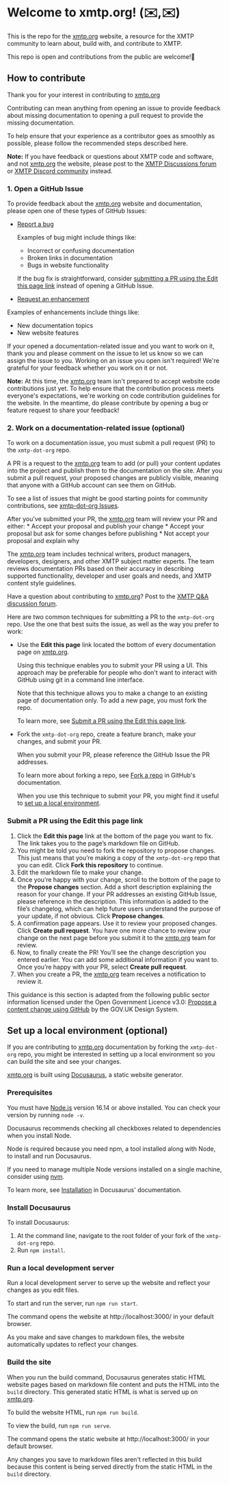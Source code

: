 # Welcome to xmtp.org! (✉️,✉️)

This is the repo for the [xmtp.org](https://xmtp.org) website, a resource for the XMTP community to learn about, build with, and contribute to XMTP.

This repo is open and contributions from the public are welcome!🫶

## How to contribute

Thank you for your interest in contributing to [xmtp.org](https://xmtp.org)

Contributing can mean anything from opening an issue to provide feedback about missing documentation to opening a pull request to provide the missing documentation.

To help ensure that your experience as a contributor goes as smoothly as possible, please follow the recommended steps described here.

**Note:** If you have feedback or questions about XMTP code and software, and not [xmtp.org](https://xmtp.org) the website, please post to the [XMTP Discussions forum](https://github.com/orgs/xmtp/discussions) or [XMTP Discord community](https://discord.gg/xmtp) instead.

### 1. Open a GitHub Issue

To provide feedback about the [xmtp.org](https://xmtp.org) website and documentation, please open one of these types of GitHub Issues:

- [Report a bug]()

  Examples of bug might include things like:

  - Incorrect or confusing documentation
  - Broken links in documentation
  - Bugs in website functionality

  If the bug fix is straightforward, consider [submitting a PR using the Edit this page link](#submit-a-pr-using-the-edit-this-page-link) instead of opening a GitHub Issue.

- [Request an enhancement]()

Examples of enhancements include things like:

  - New documentation topics
  - New website features

If your opened a documentation-related issue and you want to work on it, thank you and please comment on the issue to let us know so we can assign the issue to you. Working on an issue you open isn't required! We're grateful for your feedback whether you work on it or not.

**Note:** At this time, the [xmtp.org](https://xmtp.org) team isn't prepared to accept website code contributions just yet. To help ensure that the contribution process meets everyone's expectations, we're working on code contribution guidelines for the website. In the meantime, do please contribute by opening a bug or feature request to share your feedback!

### 2. Work on a documentation-related issue (optional)

To work on a documentation issue, you must submit a pull request (PR) to the `xmtp-dot-org` repo.

A PR is a request to the [xmtp.org](https://xmtp.org) team to add (or pull) your content updates into the project and publish them to the documentation on the site. After you submit a pull request, your proposed changes are publicly visible, meaning that anyone with a GitHub account can see them on GitHub.

<!--create label for this-->
To see a list of issues that might be good starting points for community contributions, see [xmtp-dot-org Issues](https://github.com/xmtp/xmtp-dot-org/issues).

After you've submitted your PR, the [xmtp.org](https://xmtp.org) team will review your PR and either:
    * Accept your proposal and publish your change
    * Accept your proposal but ask for some changes before publishing
    * Not accept your proposal and explain why
<!--need to provide an SLA for acknowledgement time.-->

The [xmtp.org](https://xmtp.org) team includes technical writers, product managers, developers, designers, and other XMTP subject matter experts. The team reviews documentation PRs based on their accuracy in describing supported functionality, developer and user goals and needs, and XMTP content style guidelines.
<!--need to make this guide public for this reason. for now, it may just be me fixing style in PRs-->

Have a question about contributing to [xmtp.org](https://xmtp.org)? Post to the [XMTP Q&A discussion forum](https://github.com/orgs/xmtp/discussions/categories/q-a).

Here are two common techniques for submitting a PR to the `xmtp-dot-org` repo. Use the one that best suits the issue, as well as the way you prefer to work:

- Use the **Edit this page** link located the bottom of every documentation page on [xmtp.org](https://xmtp.org).

  Using this technique enables you to submit your PR using a UI. This approach may be preferable for people who don't want to interact with GitHub using git in a command line interface.

  Note that this technique allows you to make a change to an existing page of documentation only. To add a new page, you must fork the repo.

  To learn more, see [Submit a PR using the Edit this page link](#submit-a-PR-using-the-Edit-this-page-link).

- Fork the `xmtp-dot-org` repo, create a feature branch, make your changes, and submit your PR.

  When you submit your PR, please reference the GitHub Issue the PR addresses.

  To learn more about forking a repo, see [Fork a repo](https://docs.github.com/en/get-started/quickstart/fork-a-repo) in GitHub's documentation.

  When you use this technique to submit your PR, you might find it useful to [set up a local environment](#set-up-a-local-environment).

### Submit a PR using the Edit this page link

1. Click the **Edit this page** link at the bottom of the page you want to fix. The link takes you to the page’s markdown file on GitHub.
2. You might be told you need to fork the repository to propose changes. This just means that you’re making a copy of the `xmtp-dot-org` repo that you can edit. Click **Fork this repository** to continue.
3. Edit the markdown file to make your change.
4. Once you’re happy with your change, scroll to the bottom of the page to the **Propose changes** section. Add a short description explaining the reason for your change. If your PR addresses an existing GitHub Issue, please reference in the description. This information is added to the file’s changelog, which can help future users understand the purpose of your update, if not obvious. Click **Propose changes**.
3. A confirmation page appears. Use it to review your proposed changes. Click **Create pull request**. You have one more chance to review your change on the next page before you submit it to the [xmtp.org](https://xmtp.org) team for review.
4. Now, to finally create the PR! You’ll see the change description you entered earlier. You can add some additional information if you want to. Once you’re happy with your PR, select **Create pull request**.
5. When you create a PR, the [xmtp.org](https://xmtp.org) team receives a notification to review it.

This guidance is this section is adapted from the following public sector information licensed under the Open Government Licence v3.0: [Propose a content change using GitHub](https://design-system.service.gov.uk/community/propose-a-content-change-using-github/) by the GOV.UK Design System.

## Set up a local environment (optional)

If you are contributing to [xmtp.org](https://xmtp.org) documentation by forking the `xmtp-dot-org` repo, you might be interested in setting up a local environment so you can build the site and see your changes.

[xmtp.org](https://xmtp.org) is built using [Docusaurus](https://docusaurus.io/), a static website generator.

### Prerequisites

You must have [Node.js](https://nodejs.org/en/download/) version 16.14 or above installed. You can check your version by running `node -v`.

Docusaurus recommends checking all checkboxes related to dependencies when you install Node.

Node is required because you need npm, a tool installed along with Node, to install and run Docusaurus.

If you need to manage multiple Node versions installed on a single machine, consider using [nvm](https://github.com/nvm-sh/nvm).

To learn more, see [Installation](https://docusaurus.io/docs/installation) in Docusaurus' documentation.

### Install Docusaurus

To install Docusaurus:

1. At the command line, navigate to the root folder of your fork of the `xmtp-dot-org` repo.
2. Run `npm install`.

### Run a local development server

Run a local development server to serve up the website and reflect your changes as you edit files.

To start and run the server, run `npm run start`.

The command opens the website at http://localhost:3000/ in your default browser.

As you make and save changes to markdown files, the website automatically updates to reflect your changes.

### Build the site

When you run the build command, Docusaurus generates static HTML website pages based on markdown file content and puts the HTML into the `build` directory. This generated static HTML is what is served up on [xmtp.org](https://xmtp.org).

To build the website HTML, run `npm run build`.

To view the build, run `npm run serve`.

The command opens the static website at http://localhost:3000/ in your default browser.

Any changes you save to markdown files aren't reflected in this build because this content is being served directly from the static HTML in the `build` directory.
